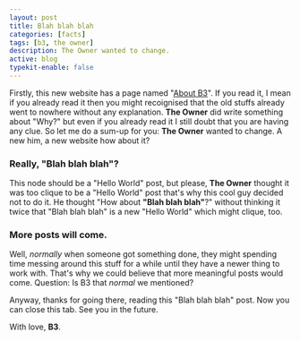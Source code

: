 ```yaml
---
layout: post
title: Blah blah blah
categories: [facts]
tags: [b3, the owner]
description: The Owner wanted to change.
active: blog
typekit-enable: false
---
```



Firstly, this new website has a page named "[About B3](/about-b3/)". If you read it, I mean if you already read it then you might recoignised that the old stuffs already went to nowhere without any explanation. __The Owner__ did write something about "Why?" but even if you already read it I still doubt that you are having any clue. So let me do a sum-up for you: __The Owner__ wanted to change. A new him, a new website how about it?
<!--more-->

### Really, "Blah blah blah"?
This node should be a "Hello World" post, but please, __The Owner__ thought it was too clique to be a "Hello World" post that's why this cool guy decided not to do it. He thought "How about __"Blah blah blah"__?" without thinking it twice that "Blah blah blah" is a new "Hello World" which might clique, too.

### More posts will come.
Well, _normally_ when someone got something done, they might spending time messing around this stuff for a while until they have a newer thing to work with. That's why we could believe that more meaningful posts would come. Question: Is B3 that _normal_ we mentioned?

Anyway, thanks for going there, reading this "Blah blah blah" post. Now you can close this tab. See you in the future.

With love,
__B3__.